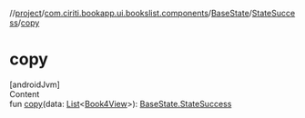 //[project](../../../index.md)/[com.ciriti.bookapp.ui.bookslist.components](../../index.md)/[BaseState](../index.md)/[StateSuccess](index.md)/[copy](copy.md)



# copy  
[androidJvm]  
Content  
fun [copy](copy.md)(data: [List](https://kotlinlang.org/api/latest/jvm/stdlib/kotlin.collections/-list/index.html)<[Book4View](../../-book4-view/index.md)>): [BaseState.StateSuccess](index.md)  



